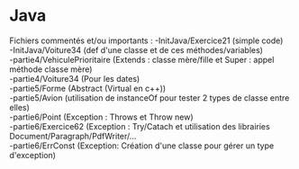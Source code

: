 # Java  

Fichiers commentés et/ou importants :
  -InitJava/Exercice21 (simple code)  
  -InitJava/Voiture34 (def d'une classe et de ces méthodes/variables)  
  -partie4/VehiculePrioritaire (Extends : classe mère/fille et Super : appel méthode classe mère)  
  -partie4/Voiture34 (Pour les dates)  
  -partie5/Forme (Abstract (Virtual en c++))  
  -partie5/Avion (utilisation de instanceOf pour tester 2 types de classe entre elles)  
  -partie6/Point (Exception : Throws et Throw new)  
  -partie6/Exercice62 (Exception : Try/Catach et utilisation des librairies Document/Paragraph/PdfWriter/...  
  -partie6/ErrConst (Exception: Création d'une classe pour gérer un type d'exception)  
